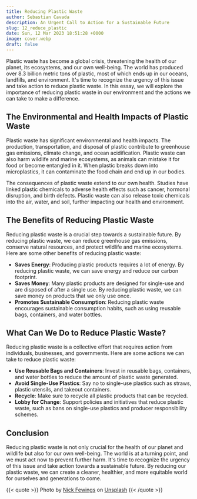 ```yaml
---
title: Reducing Plastic Waste
author: Sebastian Cavada
description: An Urgent Call to Action for a Sustainable Future
slug: 12_reduce_plastic
date: Sun, 12 Mar 2023 18:51:28 +0000
image: cover.webp
draft: false
--- 
```


Plastic waste has become a global crisis, threatening the health of our planet, its ecosystems, and our own well-being. The world has produced over 8.3 billion metric tons of plastic, most of which ends up in our oceans, landfills, and environment. It's time to recognize the urgency of this issue and take action to reduce plastic waste. In this essay, we will explore the importance of reducing plastic waste in our environment and the actions we can take to make a difference.

## The Environmental and Health Impacts of Plastic Waste

Plastic waste has significant environmental and health impacts. The production, transportation, and disposal of plastic contribute to greenhouse gas emissions, climate change, and ocean acidification. Plastic waste can also harm wildlife and marine ecosystems, as animals can mistake it for food or become entangled in it. When plastic breaks down into microplastics, it can contaminate the food chain and end up in our bodies.

The consequences of plastic waste extend to our own health. Studies have linked plastic chemicals to adverse health effects such as cancer, hormonal disruption, and birth defects. Plastic waste can also release toxic chemicals into the air, water, and soil, further impacting our health and environment.

## The Benefits of Reducing Plastic Waste

Reducing plastic waste is a crucial step towards a sustainable future. By reducing plastic waste, we can reduce greenhouse gas emissions, conserve natural resources, and protect wildlife and marine ecosystems. Here are some other benefits of reducing plastic waste:

- **Saves Energy**: Producing plastic products requires a lot of energy. By reducing plastic waste, we can save energy and reduce our carbon footprint.
- **Saves Money**: Many plastic products are designed for single-use and are disposed of after a single use. By reducing plastic waste, we can save money on products that we only use once.
- **Promotes Sustainable Consumption**: Reducing plastic waste encourages sustainable consumption habits, such as using reusable bags, containers, and water bottles.


## What Can We Do to Reduce Plastic Waste?

Reducing plastic waste is a collective effort that requires action from individuals, businesses, and governments. Here are some actions we can take to reduce plastic waste:

- **Use Reusable Bags and Containers**: Invest in reusable bags, containers, and water bottles to reduce the amount of plastic waste generated.
- **Avoid Single-Use Plastics**: Say no to single-use plastics such as straws, plastic utensils, and takeout containers.
- **Recycle**: Make sure to recycle all plastic products that can be recycled.
- **Lobby for Change**: Support policies and initiatives that reduce plastic waste, such as bans on single-use plastics and producer responsibility schemes.

## Conclusion

Reducing plastic waste is not only crucial for the health of our planet and wildlife but also for our own well-being. The world is at a turning point, and we must act now to prevent further harm. It's time to recognize the urgency of this issue and take action towards a sustainable future. By reducing our plastic waste, we can create a cleaner, healthier, and more equitable world for ourselves and generations to come.

{{< quote >}}
Photo by [Nick Fewings](https://unsplash.com/@jannerboy62) on [Unsplash](https://unsplash.com/?utm_source=unsplash&utm_medium=referral&utm_content=creditShareLink)
{{< /quote >}}